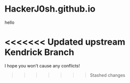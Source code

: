 # HackerJ0sh.github.io

hello

<<<<<<< Updated upstream
Kendrick Branch
=======
I hope you won’t cause any conflicts!
>>>>>>> Stashed changes
